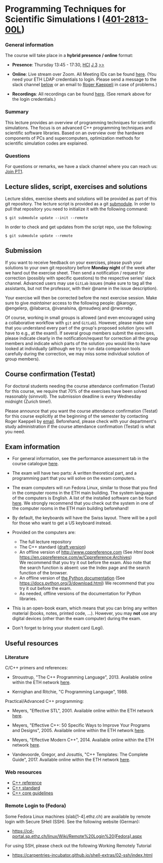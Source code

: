 # Programming Techniques for Scientific Simulations I ([401-2813-00L](http://www.vvz.ethz.ch/Vorlesungsverzeichnis/lerneinheit.view?lang=en&lerneinheitId=162932&semkez=2022W&ansicht=LEHRVERANSTALTUNGEN&))

### General information

The course will take place in a **hybrid presence / online** format:

  * **Presence**: Thursday 13:45 - 17:30, [HCI](http://www.mapsearch.ethz.ch/map/mapSearchPre.do?gebaeudeMap=HCI&geschossMap=G&raumMap=3&farbcode=c010&lang=en) [J 3](http://www.rauminfo.ethz.ch/Rauminfo/grundrissplan.gif?gebaeude=HCI&geschoss=J&raumNr=3&lang=en) [>>](http://www.rauminfo.ethz.ch/Rauminfo/RauminfoPre.do?gebaeude=HCI&geschoss=J&raumNr=3&lang=en)

  * **Online**: Live stream over Zoom. All Meeting IDs can be found
                [here](https://gitlab.ethz.ch/pt1_hs22/online).
                (You need your ETH LDAP credentials to login.
                Please send a message to the slack channel [below](#questions)
                or an email to
                [Roger Kaeppeli](mailto:roger.kaeppeli@sam.math.ethz.ch)
                in case of problems.)

  * **Recordings**: All recordings can be found
                    [here](https://gitlab.ethz.ch/pt1_hs22/online).
                    (See remark above for the login credentials.)

### Summary

This lecture provides an overview of programming techniques for scientific
simulations.
The focus is on advanced C++ programming techniques and scientific software
libraries.
Based on an overview over the hardware components of PCs and supercomputers,
optimization methods for scientific simulation codes are explained.

### Questions

For questions or remarks, we have a slack channel where you can reach us:
[Join PT1](https://join.slack.com/t/pt1hs21/shared_invite/zt-zge2s2br-9JXJ6grmG7iin1ovCxTVgA).

## Lecture slides, script, exercises and solutions

Lecture slides, exercise sheets and solutions will be provided as part of this
git repository.
The lecture script is provided as a git [submodule](https://git-scm.com/book/en/v2/Git-Tools-Submodules).
In order to pull that repository you need to initialize it with the following
command:
```
$ git submodule update --init --remote
```

In order to check and get updates from the script repo, use the following:
```
$ git submodule update --remote
```

## Submission

If you want to receive feedback on your exercises, please push your solutions
to your own git repository before **Monday night** of the week after we hand
out the exercise sheet.
Then send a notification / request for correction (possibly with specific
questions) to the respective series' slack channel.
Advanced users may use `GitLab` issues (make sure to tag all the assistants,
but not the professor, with their @name in the issue description).

Your exercise will then be corrected before the next exercise session.
Make sure to give *maintainer* access to the following people:
@karoger, @engelerp, @ilabarca, @ivanalsina, @msudwoj and @rworreby.

Of course, working in small groups is allowed (and even encouraged using a
collaborative workflow with `git` and `GitLab`).
However, please make sure that you understand every part of the group's
proposed solution (you will have to e.g., at the exam!).
If several group members submit the exercises, please indicate clearly in the
notification/request for correction all the group members and indicate
which parts of the solution you would like to have looked at individually
(although we try to run data comparison tools carefully during the correction,
we may miss some individual solution of group members).

## Course confirmation (Testat)

For doctoral students needing the course attendance confirmation (Testat) for
this course, we require that 70% of the exercises have been solved reasonably
(sinnvoll).
The submission deadline is every Wednesday midnight (Zurich time!).

Please announce that you want the course attendance confirmation (Testat) for
this course explicitly at the beginning of the semester by contacting Roger
Kaeppeli by [email](mailto:roger.kaeppeli@sam.math.ethz.ch).
Beforehand, please check with your department's study administration if the
course attendance confirmation (Testat) is what you need.


## Exam information

* For general information, see the performance assessment tab in the course
  catalogue [here](http://www.vvz.ethz.ch/Vorlesungsverzeichnis/lerneinheit.view?semkez=2022W&ansicht=LEISTUNGSKONTROLLE&lerneinheitId=162932&lang=en).

* The exam will have two parts: A written theoretical part, and a programming
  part that you will solve on the exam computers.

* The exam computers will run Fedora Linux, similar to those that you find in
  the computer rooms in the ETH main building.
  The system language of the computers is English.
  A list of the installed software can be found [here](https://www.ethz.ch/services/en/it-services/catalogue/managed-client/computer-rooms.html).
  We strongly recommend that you check out the system in one of the computer
  rooms in the ETH main building beforehand!

* By default, the keyboards will have the Swiss layout.
  There will be a poll for those who want to get a US keyboard instead.

* Provided on the computers are:
    * The full lecture repository
    * The C++ standard ([draft version](http://www.open-std.org/jtc1/sc22/wg21/docs/papers/2012/n3337.pdf))
    * An offline version of http://www.cppreference.com
      (See *Html book* https://en.cppreference.com/w/Cppreference:Archives)  
      We recommend that you try it out before the exam.
      Also note that the search function is absent: use the Index page and the
      search function of the browser.
    * An offline version of [the Python documentation](https://docs.python.org/3/)
      (See https://docs.python.org/3/download.html)
      We recommend that you try it out before the exam.
    * As needed, offline versions of the documentation for Python libraries.

* This is an open-book exam, which means that you can bring any written
  material (books, notes, printed code, ...).
  However, you may **not** use any digital devices (other than the exam
  computer) during the exam.

* Don't forget to bring your student card (Legi).

## Useful resources

### Literature

C/C++ primers and references:

* Stroustrup, "The C++ Programming Language", 2013.
  Available online within the ETH network [here](https://eth.swisscovery.slsp.ch/permalink/41SLSP_ETH/lshl64/alma99117229936005503).

* Kernighan and Ritchie, "C Programming Language", 1988.

Practical/Advanced C++ programming:

* Meyers, "Effective STL", 2001.
  Available online within the ETH network [here](https://eth.swisscovery.slsp.ch/permalink/41SLSP_ETH/lshl64/alma99117195163705503).

* Meyers, "Effective C++: 50 Specific Ways to Improve Your Programs and
  Designs", 2005.
  Available online within the ETH network [here](https://eth.swisscovery.slsp.ch/permalink/41SLSP_ETH/lshl64/alma99117153949605503).

* Meyers, "Effective Modern C++", 2014.
  Available online within the ETH network [here](https://eth.swisscovery.slsp.ch/permalink/41SLSP_ETH/lshl64/alma99117231955405503).

* Vandevoorde, Gregor, and Josuttis, "C++ Templates: The Complete Guide", 2017.
  Available online within the ETH network [here](https://eth.swisscovery.slsp.ch/permalink/41SLSP_ETH/lshl64/alma99117219345405503).


### Web resources

* [C++ reference](https://en.cppreference.com)
* [C++ standard](https://isocpp.org/)
* [C++ core guidelines](http://isocpp.github.io/CppCoreGuidelines/CppCoreGuidelines)

### Remote Login to (Fedora)

Some Fedora Linux machines (slab[1-4].ethz.ch) are available by remote login
with Secure SHell (SSH).
See the following website (German):

* https://cd-portal.sp.ethz.ch/linux/Wiki/Remote%20Login%20(Fedora).aspx

For using SSH, please check out the following Working Remotely Tutorial

* https://carpentries-incubator.github.io/shell-extras/02-ssh/index.html
